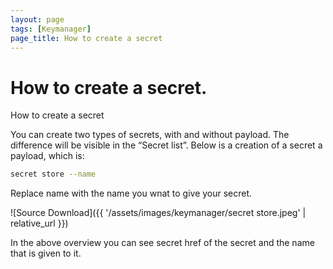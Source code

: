 ```yaml
---
layout: page
tags: [Keymanager]
page_title: How to create a secret
---
```


# How to create a secret.

How to create a secret

You can create two types of secrets, with and without payload. The difference will be visible in the “Secret list”. 
Below is a creation of a secret a payload, which is:

```bash
secret store --name 
```
Replace name with the name you wnat to give your secret.

![Source Download]({{ '/assets/images/keymanager/secret store.jpeg' | relative_url }})

In the above overview you can see secret href of the secret and the name that is given to it.
